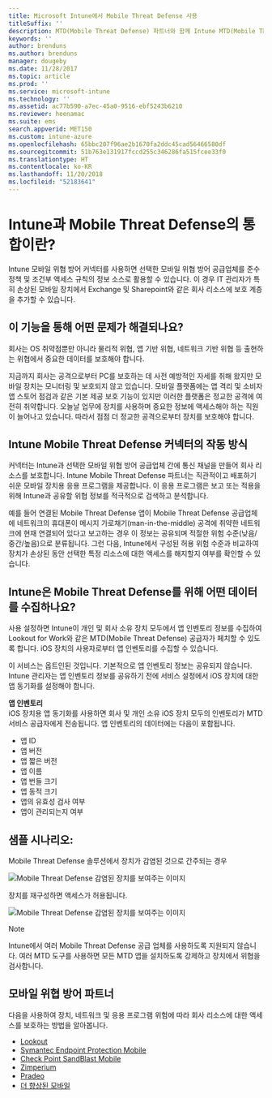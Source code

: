 ```yaml
---
title: Microsoft Intune에서 Mobile Threat Defense 사용
titleSuffix: ''
description: MTD(Mobile Threat Defense) 파트너와 함께 Intune MTD(Mobile Threat Defense)를 사용하여 장치 위험에 따라 회사 리소스에 대한 액세스를 보호합니다.
keywords: ''
author: brenduns
ms.author: brenduns
manager: dougeby
ms.date: 11/28/2017
ms.topic: article
ms.prod: ''
ms.service: microsoft-intune
ms.technology: ''
ms.assetid: ac77b590-a7ec-45a0-9516-ebf5243b6210
ms.reviewer: heenamac
ms.suite: ems
search.appverid: MET150
ms.custom: intune-azure
ms.openlocfilehash: 65bbc207f96ae2b1670fa2ddc45cad56466580df
ms.sourcegitcommit: 51b763e131917fccd255c346286fa515fcee33f0
ms.translationtype: HT
ms.contentlocale: ko-KR
ms.lasthandoff: 11/20/2018
ms.locfileid: "52183641"
---
```

# <a name="what-is-mobile-threat-defense-integration-with-intune"></a>Intune과 Mobile Threat Defense의 통합이란?


Intune 모바일 위협 방어 커넥터를 사용하면 선택한 모바일 위협 방어 공급업체를 준수 정책 및 조건부 액세스 규칙의 정보 소스로 활용할 수 있습니다. 이 경우 IT 관리자가 특히 손상된 모바일 장치에서 Exchange 및 Sharepoint와 같은 회사 리소스에 보호 계층을 추가할 수 있습니다.

## <a name="what-problem-does-this-solve"></a>이 기능을 통해 어떤 문제가 해결되나요?

회사는 OS 취약점뿐만 아니라 물리적 위협, 앱 기반 위협, 네트워크 기반 위협 등 출현하는 위협에서 중요한 데이터를 보호해야 합니다.

지금까지 회사는 공격으로부터 PC를 보호하는 데 사전 예방적인 자세를 취해 왔지만 모바일 장치는 모니터링 및 보호되지 않고 있습니다. 모바일 플랫폼에는 앱 격리 및 소비자 앱 스토어 점검과 같은 기본 제공 보호 기능이 있지만 이러한 플랫폼은 정교한 공격에 여전히 취약합니다. 오늘날 업무에 장치를 사용하며 중요한 정보에 액세스해야 하는 직원이 늘어나고 있습니다. 따라서 점점 더 정교한 공격으로부터 장치를 보호해야 합니다.

## <a name="how-do-the-intune-mobile-threat-defense-connectors-work"></a>Intune Mobile Threat Defense 커넥터의 작동 방식

커넥터는 Intune과 선택한 모바일 위협 방어 공급업체 간에 통신 채널을 만들어 회사 리소스를 보호합니다. Intune Mobile Threat Defense 파트너는 직관적이고 배포하기 쉬운 모바일 장치용 응용 프로그램을 제공합니다. 이 응용 프로그램은 보고 또는 적용을 위해 Intune과 공유할 위협 정보를 적극적으로 검색하고 분석합니다. 

예를 들어 연결된 Mobile Threat Defense 앱이 Mobile Threat Defense 공급업체에 네트워크의 휴대폰이 메시지 가로채기(man-in-the-middle) 공격에 취약한 네트워크에 현재 연결되어 있다고 보고하는 경우 이 정보는 공유되며 적절한 위험 수준(낮음/중간/높음)으로 분류됩니다. 그런 다음, Intune에서 구성된 허용 위험 수준과 비교하여 장치가 손상된 동안 선택한 특정 리소스에 대한 액세스를 해지할지 여부를 확인할 수 있습니다.

## <a name="what-data-does-intune-collect-for-mobile-threat-defense"></a>Intune은 Mobile Threat Defense를 위해 어떤 데이터를 수집하나요?

사용 설정하면 Intune이 개인 및 회사 소유 장치 모두에서 앱 인벤토리 정보를 수집하여 Lookout for Work와 같은 MTD(Mobile Threat Defense) 공급자가 페치할 수 있도록 합니다. iOS 장치의 사용자로부터 앱 인벤토리를 수집할 수 있습니다.

이 서비스는 옵트인된 것입니다. 기본적으로 앱 인벤토리 정보는 공유되지 않습니다. Intune 관리자는 앱 인벤토리 정보를 공유하기 전에 서비스 설정에서 iOS 장치에 대한 앱 동기화를 설정해야 합니다.

**앱 인벤토리**  
iOS 장치용 앱 동기화를 사용하면 회사 및 개인 소유 iOS 장치 모두의 인벤토리가 MTD 서비스 공급자에게 전송됩니다. 앱 인벤토리의 데이터에는 다음이 포함됩니다.

 - 앱 ID
 - 앱 버전
 - 앱 짧은 버전
 - 앱 이름
 - 앱 번들 크기
 - 앱 동적 크기
 - 앱의 유효성 검사 여부
 - 앱이 관리되는지 여부

## <a name="sample-scenarios"></a>샘플 시나리오:

Mobile Threat Defense 솔루션에서 장치가 감염된 것으로 간주되는 경우

![Mobile Threat Defense 감염된 장치를 보여주는 이미지](./media/MTD-image-1.png)

장치를 재구성하면 액세스가 허용됩니다.

![Mobile Threat Defense 감염된 장치를 보여주는 이미지](./media/MTD-image-2.png)

> [!NOTE] 
> Intune에서 여러 Mobile Threat Defense 공급 업체를 사용하도록 지원되지 않습니다. 여러 MTD 도구를 사용하면 모든 MTD 앱을 설치하도록 강제하고 장치에서 위협을 검사합니다.

## <a name="mobile-threat-defense-partners"></a>모바일 위협 방어 파트너

다음을 사용하여 장치, 네트워크 및 응용 프로그램 위험에 따라 회사 리소스에 대한 액세스를 보호하는 방법을 알아봅니다.

- [Lookout](lookout-mobile-threat-defense-connector.md)
- [Symantec Endpoint Protection Mobile](skycure-mobile-threat-defense-connector.md)
- [Check Point SandBlast Mobile](checkpoint-sandblast-mobile-mobile-threat-defense-connector.md)
- [Zimperium](zimperium-mobile-threat-defense-connector.md)
- [Pradeo](pradeo-mobile-threat-defense-connector.md)
- [더 향상된 모바일](better-mobile-threat-defense-connector.md)
